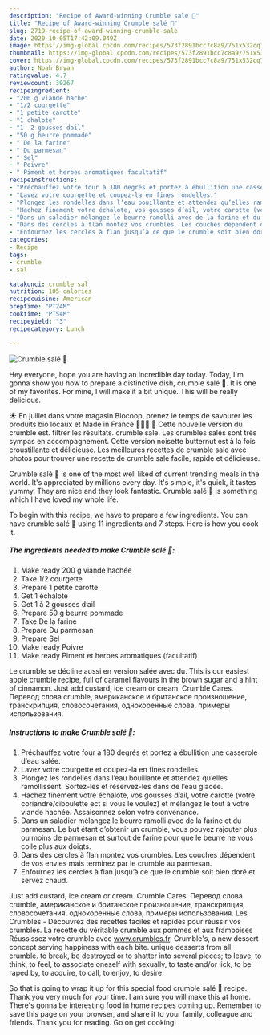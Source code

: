 ```yaml
---
description: "Recipe of Award-winning Crumble salé 🍴"
title: "Recipe of Award-winning Crumble salé 🍴"
slug: 2719-recipe-of-award-winning-crumble-sale
date: 2020-10-05T17:42:09.049Z
image: https://img-global.cpcdn.com/recipes/573f2891bcc7c8a9/751x532cq70/crumble-sale-🍴-photo-principale-de-la-recette.jpg
thumbnail: https://img-global.cpcdn.com/recipes/573f2891bcc7c8a9/751x532cq70/crumble-sale-🍴-photo-principale-de-la-recette.jpg
cover: https://img-global.cpcdn.com/recipes/573f2891bcc7c8a9/751x532cq70/crumble-sale-🍴-photo-principale-de-la-recette.jpg
author: Noah Bryan
ratingvalue: 4.7
reviewcount: 39267
recipeingredient:
- "200 g viande hache"
- "1/2 courgette"
- "1 petite carotte"
- "1 chalote"
- "1  2 gousses dail"
- "50 g beurre pommade"
- " De la farine"
- " Du parmesan"
- " Sel"
- " Poivre"
- " Piment et herbes aromatiques facultatif"
recipeinstructions:
- "Préchauffez votre four à 180 degrés et portez à ébullition une casserole d’eau salée."
- "Lavez votre courgette et coupez-la en fines rondelles."
- "Plongez les rondelles dans l’eau bouillante et attendez qu’elles ramollissent. Sortez-les et réservez-les dans de l’eau glacée."
- "Hachez finement votre échalote, vos gousses d’ail, votre carotte (votre coriandre/ciboulette ect si vous le voulez) et mélangez le tout à votre viande hachée. Assaisonnez selon votre convenance."
- "Dans un saladier mélangez le beurre ramolli avec de la farine et du parmesan. Le but étant d’obtenir un crumble, vous pouvez rajouter plus ou moins de parmesan et surtout de farine pour que le beurre ne vous colle plus aux doigts."
- "Dans des cercles à flan montez vos crumbles. Les couches dépendent de vos envies mais terminez par le crumble au parmesan."
- "Enfournez les cercles à flan jusqu’à ce que le crumble soit bien doré et servez chaud."
categories:
- Recipe
tags:
- crumble
- sal

katakunci: crumble sal 
nutrition: 105 calories
recipecuisine: American
preptime: "PT24M"
cooktime: "PT54M"
recipeyield: "3"
recipecategory: Lunch

---
```



![Crumble salé 🍴](https://img-global.cpcdn.com/recipes/573f2891bcc7c8a9/751x532cq70/crumble-sale-🍴-photo-principale-de-la-recette.jpg)

Hey everyone, hope you are having an incredible day today. Today, I'm gonna show you how to prepare a distinctive dish, crumble salé 🍴. It is one of my favorites. For mine, I will make it a bit unique. This will be really delicious.

☀️ En juillet dans votre magasin Biocoop, prenez le temps de savourer les produits bio locaux et Made in France 📍🇫🇷 🍅 Cette nouvelle version du crumble est. filtrer les résultats. crumble sale. Les crumbles salés sont très sympas en accompagnement. Cette version noisette butternut est à la fois croustillante et délicieuse. Les meilleures recettes de crumble sale avec photos pour trouver une recette de crumble sale facile, rapide et délicieuse.

Crumble salé 🍴 is one of the most well liked of current trending meals in the world. It's appreciated by millions every day. It's simple, it's quick, it tastes yummy. They are nice and they look fantastic. Crumble salé 🍴 is something which I have loved my whole life.


To begin with this recipe, we have to prepare a few ingredients. You can have crumble salé 🍴 using 11 ingredients and 7 steps. Here is how you cook it.

<!--inarticleads1-->

##### The ingredients needed to make Crumble salé 🍴:

1. Make ready 200 g viande hachée
1. Take 1/2 courgette
1. Prepare 1 petite carotte
1. Get 1 échalote
1. Get 1 à 2 gousses d’ail
1. Prepare 50 g beurre pommade
1. Take  De la farine
1. Prepare  Du parmesan
1. Prepare  Sel
1. Make ready  Poivre
1. Make ready  Piment et herbes aromatiques (facultatif)


Le crumble se décline aussi en version salée avec du. This is our easiest apple crumble recipe, full of caramel flavours in the brown sugar and a hint of cinnamon. Just add custard, ice cream or cream. Crumble Cares. Перевод слова crumble, американское и британское произношение, транскрипция, словосочетания, однокоренные слова, примеры использования. 

<!--inarticleads2-->

##### Instructions to make Crumble salé 🍴:

1. Préchauffez votre four à 180 degrés et portez à ébullition une casserole d’eau salée.
1. Lavez votre courgette et coupez-la en fines rondelles.
1. Plongez les rondelles dans l’eau bouillante et attendez qu’elles ramollissent. Sortez-les et réservez-les dans de l’eau glacée.
1. Hachez finement votre échalote, vos gousses d’ail, votre carotte (votre coriandre/ciboulette ect si vous le voulez) et mélangez le tout à votre viande hachée. Assaisonnez selon votre convenance.
1. Dans un saladier mélangez le beurre ramolli avec de la farine et du parmesan. Le but étant d’obtenir un crumble, vous pouvez rajouter plus ou moins de parmesan et surtout de farine pour que le beurre ne vous colle plus aux doigts.
1. Dans des cercles à flan montez vos crumbles. Les couches dépendent de vos envies mais terminez par le crumble au parmesan.
1. Enfournez les cercles à flan jusqu’à ce que le crumble soit bien doré et servez chaud.


Just add custard, ice cream or cream. Crumble Cares. Перевод слова crumble, американское и британское произношение, транскрипция, словосочетания, однокоренные слова, примеры использования. Les Crumbles - Découvrez des recettes faciles et rapides pour réussir vos crumbles. La recette du véritable crumble aux pommes et aux framboises Réussissez votre crumble avec www.crumbles.fr. Crumble&#39;s, a new dessert concept serving happiness with each bite. unique desserts from all. crumble. to break, be destroyed or to shatter into several pieces; to leave, to think, to feel, to associate oneself with sexually, to taste and/or lick, to be raped by, to acquire, to call, to enjoy, to desire. 

So that is going to wrap it up for this special food crumble salé 🍴 recipe. Thank you very much for your time. I am sure you will make this at home. There's gonna be interesting food in home recipes coming up. Remember to save this page on your browser, and share it to your family, colleague and friends. Thank you for reading. Go on get cooking!
